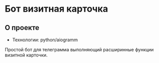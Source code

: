 # Бот визитная карточка

## О проекте

 - Технологии: python/aiogramm

Простой бот для телеграмма выполняющий расширинные функции визитной карточки.

